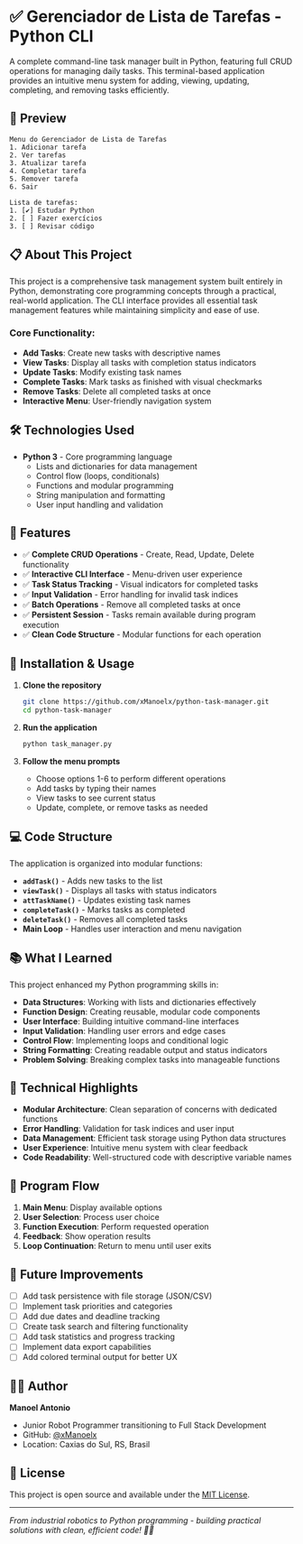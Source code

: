 # ✅ Gerenciador de Lista de Tarefas - Python CLI

A complete command-line task manager built in Python, featuring full CRUD operations for managing daily tasks. This terminal-based application provides an intuitive menu system for adding, viewing, updating, completing, and removing tasks efficiently.

## 📸 Preview

```
Menu do Gerenciador de Lista de Tarefas
1. Adicionar tarefa
2. Ver tarefas
3. Atualizar tarefa
4. Completar tarefa
5. Remover tarefa
6. Sair

Lista de tarefas:
1. [✔] Estudar Python
2. [ ] Fazer exercícios
3. [ ] Revisar código
```

## 📋 About This Project

This project is a comprehensive task management system built entirely in Python, demonstrating core programming concepts through a practical, real-world application. The CLI interface provides all essential task management features while maintaining simplicity and ease of use.

### Core Functionality:
- **Add Tasks**: Create new tasks with descriptive names
- **View Tasks**: Display all tasks with completion status indicators
- **Update Tasks**: Modify existing task names
- **Complete Tasks**: Mark tasks as finished with visual checkmarks
- **Remove Tasks**: Delete all completed tasks at once
- **Interactive Menu**: User-friendly navigation system

## 🛠️ Technologies Used

- **Python 3** - Core programming language
  - Lists and dictionaries for data management
  - Control flow (loops, conditionals)
  - Functions and modular programming
  - String manipulation and formatting
  - User input handling and validation

## 🎯 Features

- ✅ **Complete CRUD Operations** - Create, Read, Update, Delete functionality
- ✅ **Interactive CLI Interface** - Menu-driven user experience
- ✅ **Task Status Tracking** - Visual indicators for completed tasks
- ✅ **Input Validation** - Error handling for invalid task indices
- ✅ **Batch Operations** - Remove all completed tasks at once
- ✅ **Persistent Session** - Tasks remain available during program execution
- ✅ **Clean Code Structure** - Modular functions for each operation

## 🔧 Installation & Usage

1. **Clone the repository**
   ```bash
   git clone https://github.com/xManoelx/python-task-manager.git
   cd python-task-manager
   ```

2. **Run the application**
   ```bash
   python task_manager.py
   ```

3. **Follow the menu prompts**
   - Choose options 1-6 to perform different operations
   - Add tasks by typing their names
   - View tasks to see current status
   - Update, complete, or remove tasks as needed

## 💻 Code Structure

The application is organized into modular functions:

- **`addTask()`** - Adds new tasks to the list
- **`viewTask()`** - Displays all tasks with status indicators
- **`attTaskName()`** - Updates existing task names
- **`completeTask()`** - Marks tasks as completed
- **`deleteTask()`** - Removes all completed tasks
- **Main Loop** - Handles user interaction and menu navigation

## 📚 What I Learned

This project enhanced my Python programming skills in:

- **Data Structures**: Working with lists and dictionaries effectively
- **Function Design**: Creating reusable, modular code components
- **User Interface**: Building intuitive command-line interfaces
- **Input Validation**: Handling user errors and edge cases
- **Control Flow**: Implementing loops and conditional logic
- **String Formatting**: Creating readable output and status indicators
- **Problem Solving**: Breaking complex tasks into manageable functions

## 🌟 Technical Highlights

- **Modular Architecture**: Clean separation of concerns with dedicated functions
- **Error Handling**: Validation for task indices and user input
- **Data Management**: Efficient task storage using Python data structures
- **User Experience**: Intuitive menu system with clear feedback
- **Code Readability**: Well-structured code with descriptive variable names

## 🚀 Program Flow

1. **Main Menu**: Display available options
2. **User Selection**: Process user choice
3. **Function Execution**: Perform requested operation
4. **Feedback**: Show operation results
5. **Loop Continuation**: Return to menu until user exits

## 🔄 Future Improvements

- [ ] Add task persistence with file storage (JSON/CSV)
- [ ] Implement task priorities and categories
- [ ] Add due dates and deadline tracking
- [ ] Create task search and filtering functionality
- [ ] Add task statistics and progress tracking
- [ ] Implement data export capabilities
- [ ] Add colored terminal output for better UX

## 👨‍💻 Author

**Manoel Antonio**
- Junior Robot Programmer transitioning to Full Stack Development
- GitHub: [@xManoelx](https://github.com/xManoelx)
- Location: Caxias do Sul, RS, Brasil

## 📄 License

This project is open source and available under the [MIT License](LICENSE).

---

*From industrial robotics to Python programming - building practical solutions with clean, efficient code! 🤖🐍*
